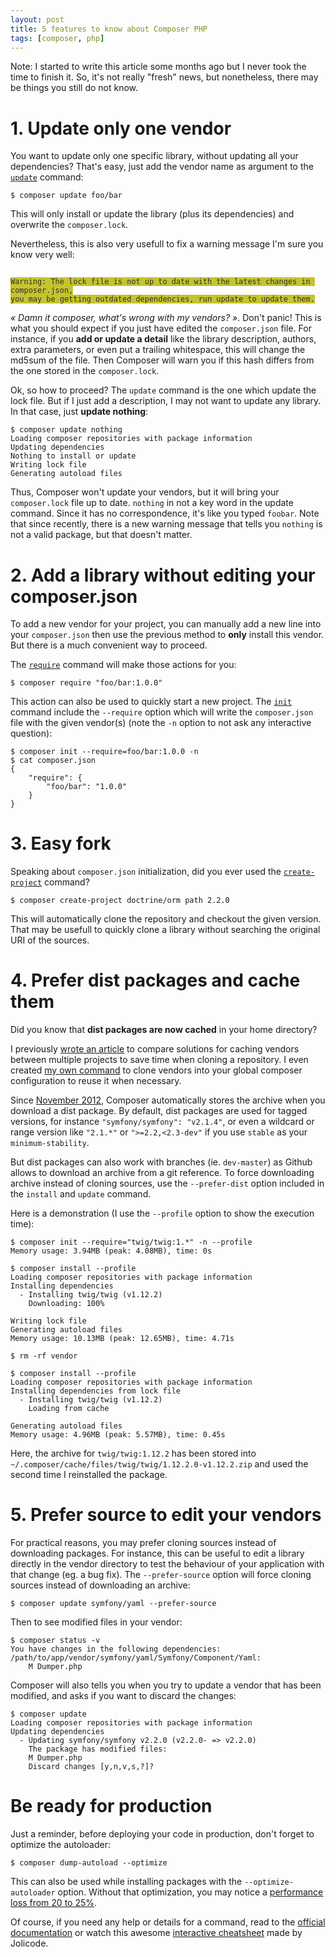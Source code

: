 ```yaml
---
layout: post
title: 5 features to know about Composer PHP
tags: [composer, php]
---
```


<p class="lead">
Note: I started to write this article some months ago but I never took the
time to finish it. So, it's not really "fresh" news, but nonetheless, there may
be things you still do not know.
</p>

# 1. Update only one vendor

You want to update only one specific library, without updating all your
dependencies? That's easy, just add the vendor name as argument to the
[`update`](http://getcomposer.org/doc/03-cli.md#update) command:

    $ composer update foo/bar

This will only install or update the library (plus its dependencies) and
overwrite the `composer.lock`.

Nevertheless, this is also very usefull to fix a warning message I'm sure you
know very well:

<code class="pre" style="background:#c4c42f;color:#303030">
Warning: The lock file is not up to date with the latest changes in composer.json,
you may be getting outdated dependencies, run update to update them.
</code>

*« Damn it composer, what's wrong with my vendors? »*. Don't panic! This is
what you should expect if you just have edited the `composer.json` file. For
instance, if you **add or update a detail** like the library description,
authors, extra parameters, or even put a trailing whitespace, this will change
the md5sum of the file. Then Composer will warn you if this hash differs from
the one stored in the `composer.lock`.

Ok, so how to proceed? The `update` command is the one which update the lock file.
But if I just add a description, I may not want to update any library.
In that case, just **update nothing**:

    $ composer update nothing
    Loading composer repositories with package information
    Updating dependencies
    Nothing to install or update
    Writing lock file
    Generating autoload files

Thus, Composer won't update your vendors, but it will bring your
`composer.lock` file up to date. `nothing` in not a key word in the update
command. Since it has no correspondence, it's like you typed `foobar`. Note
that since recently, there is a new warning message that tells you `nothing` is
not a valid package, but that doesn't matter.

# 2. Add a library without editing your composer.json

To add a new vendor for your project, you can manually add a new line into your
`composer.json` then use the previous method to **only** install this vendor.
But there is a much convenient way to proceed.

The [`require`](http://getcomposer.org/doc/03-cli.md#require) command will make
those actions for you:

    $ composer require "foo/bar:1.0.0"

This action can also be used to quickly start a new project. The
[`init`](http://getcomposer.org/doc/03-cli.md#init) command include the
`--require` option which will write the `composer.json` file with the given
vendor(s) (note the `-n` option to not ask any interactive question):

    $ composer init --require=foo/bar:1.0.0 -n
    $ cat composer.json
    {
        "require": {
            "foo/bar": "1.0.0"
        }
    }

# 3. Easy fork

Speaking about `composer.json` initialization, did you ever used the
[`create-project`](http://getcomposer.org/doc/03-cli.md#create-project)
command?

    $ composer create-project doctrine/orm path 2.2.0

This will automatically clone the repository and checkout the given version.
That may be usefull to quickly clone a library without searching the original
URI of the sources.

# 4. Prefer dist packages and cache them

Did you know that **dist packages are now cached** in your home directory?

I previously [wrote an article](http://moquet.net/blog/proxify-composer-php/)
to compare solutions for caching vendors between multiple projects to save time
when cloning a repository. I even created [my own command][stone] to clone vendors
into your global composer configuration to reuse it when necessary.

Since [November 2012](https://github.com/composer/composer/pull/1282), Composer
automatically stores the archive when you download a dist package. By default,
dist packages are used for tagged versions, for instance `"symfony/symfony":
"v2.1.4"`, or even a wildcard or range version like `"2.1.*"` or
`">=2.2,<2.3-dev"` if you use `stable` as your `minimum-stability`.

But dist packages can also work with branches (ie. `dev-master`) as Github
allows to download an archive from a git reference. To force downloading
archive instead of cloning sources, use the `--prefer-dist` option included in
the `install` and `update` command.

Here is a demonstration (I use the `--profile` option to show the execution
time):

    $ composer init --require="twig/twig:1.*" -n --profile
    Memory usage: 3.94MB (peak: 4.08MB), time: 0s

    $ composer install --profile
    Loading composer repositories with package information
    Installing dependencies
      - Installing twig/twig (v1.12.2)
        Downloading: 100%

    Writing lock file
    Generating autoload files
    Memory usage: 10.13MB (peak: 12.65MB), time: 4.71s

    $ rm -rf vendor

    $ composer install --profile
    Loading composer repositories with package information
    Installing dependencies from lock file
      - Installing twig/twig (v1.12.2)
        Loading from cache

    Generating autoload files
    Memory usage: 4.96MB (peak: 5.57MB), time: 0.45s

Here, the archive for `twig/twig:1.12.2` has been stored into
`~/.composer/cache/files/twig/twig/1.12.2.0-v1.12.2.zip` and used the second
time I reinstalled the package.

# 5. Prefer source to edit your vendors

For practical reasons, you may prefer cloning sources instead of downloading
packages. For instance, this can be useful to edit a library directly in the
vendor directory to test the behaviour of your application with that change
(eg. a bug fix). The `--prefer-source` option will force cloning sources
instead of downloading an archive:

    $ composer update symfony/yaml --prefer-source

Then to see modified files in your vendor:

    $ composer status -v
    You have changes in the following dependencies:
    /path/to/app/vendor/symfony/yaml/Symfony/Component/Yaml:
        M Dumper.php

Composer will also tells you when you try to update a vendor that has been
modified, and asks if you want to discard the changes:

    $ composer update
    Loading composer repositories with package information
    Updating dependencies
      - Updating symfony/symfony v2.2.0 (v2.2.0- => v2.2.0)
        The package has modified files:
        M Dumper.php
        Discard changes [y,n,v,s,?]?

# Be ready for production

Just a reminder, before deploying your code in production, don't forget to optimize
the autoloader:

    $ composer dump-autoload --optimize

This can also be used while installing packages with the `--optimize-autoloader` option.
Without that optimization, you may notice a [performance loss from 20 to 25%](http://www.ricardclau.com/2013/03/apc-vs-zend-optimizer-benchmarks-with-symfony2/).

Of course, if you need any help or details for a command, read to the
[official documentation](http://getcomposer.org) or watch this awesome
[interactive cheatsheet][jolicode] made by Jolicode.

[composer]: http://getcomposer.org/
[jolicode]: http://composer.json.jolicode.com/
[stone]: https://github.com/mattketmo/stone

